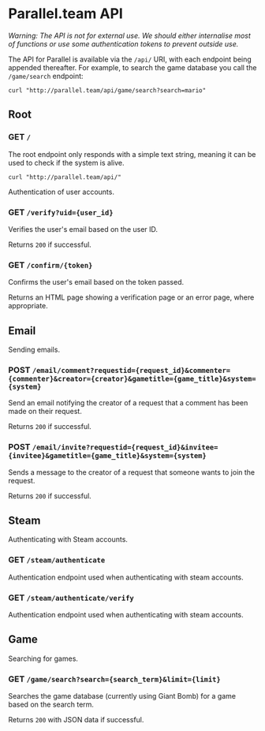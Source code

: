 # Parallel.team API

_Warning: The API is not for external use. We should either internalise most of functions or use some authentication tokens to prevent outside use._

The API for Parallel is available via the `/api/` URI, with each endpoint being appended thereafter. For example, to search the game database you call the `/game/search` endpoint:

```shell
curl "http://parallel.team/api/game/search?search=mario"
```

## Root

### GET `/`

The root endpoint only responds with a simple text string, meaning it can be used to check if the system is alive.

```shell
curl "http://parallel.team/api/"
```

Authentication of user accounts.

### GET `/verify?uid={user_id}`

Verifies the user's email based on the user ID.

Returns `200` if successful.

### GET `/confirm/{token}`

Confirms the user's email based on the token passed.

Returns an HTML page showing a verification page or an error page, where appropriate.

## Email

Sending emails.

### POST `/email/comment?requestid={request_id}&commenter={commenter}&creator={creator}&gametitle={game_title}&system={system}`

Send an email notifying the creator of a request that a comment has been made on their request.

Returns `200` if successful.

### POST `/email/invite?requestid={request_id}&invitee={invitee}&gametitle={game_title}&system={system}`

Sends a message to the creator of a request that someone wants to join the request.

Returns `200` if successful.

## Steam

Authenticating with Steam accounts.

### GET `/steam/authenticate`

Authentication endpoint used when authenticating with steam accounts.

### GET `/steam/authenticate/verify`

Authentication endpoint used when authenticating with steam accounts.

## Game

Searching for games.

### GET `/game/search?search={search_term}&limit={limit}`

Searches the game database (currently using Giant Bomb) for a game based on the search term.

Returns `200` with JSON data if successful.
